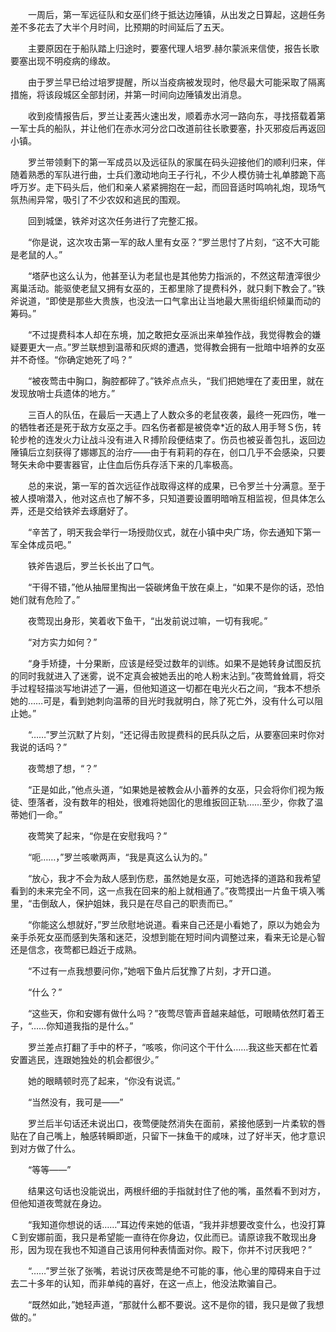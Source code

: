 　　一周后，第一军远征队和女巫们终于抵达边陲镇，从出发之日算起，这趟任务差不多花去了大半个月时间，比预期的时间延后了五天。

　　主要原因在于船队踏上归途时，要塞代理人培罗.赫尔蒙派来信使，报告长歌要塞出现不明疫病的缘故。

　　由于罗兰早已给过培罗提醒，所以当疫病被发现时，他尽最大可能采取了隔离措施，将该段城区全部封闭，并第一时间向边陲镇发出消息。

　　收到疫情报告后，罗兰让麦茜火速出发，顺着赤水河一路向东，寻找搭载着第一军士兵的船队，并让他们在赤水河分岔口改道前往长歌要塞，扑灭邪疫后再返回小镇。

　　罗兰带领剩下的第一军成员以及远征队的家属在码头迎接他们的顺利归来，伴随着熟悉的军队进行曲，士兵们激动地向王子行礼，不少人模仿骑士礼单膝跪下高呼万岁。走下码头后，他们和亲人紧紧拥抱在一起，而回音适时鸣响礼炮，现场气氛热闹异常，吸引了不少农奴和逃民的围观。

　　回到城堡，铁斧对这次任务进行了完整汇报。

　　“你是说，这次攻击第一军的敌人里有女巫？”罗兰思忖了片刻，“这不大可能是老鼠的人。”

　　“塔萨也这么认为，他甚至认为老鼠也是其他势力指派的，不然这帮渣滓很少离巢活动。能驱使老鼠又拥有女巫的，王都里除了提费科外，就只剩下教会了。”铁斧说道，“即使是那些大贵族，也没法一口气拿出让当地最大黑街组织倾巢而动的筹码。”

　　“不过提费科本人却在东境，加之敢把女巫派出来单独作战，我觉得教会的嫌疑要更大一点。”罗兰联想到温蒂和灰烬的遭遇，觉得教会拥有一批暗中培养的女巫并不奇怪。“你确定她死了吗？”

　　“被夜莺击中胸口，胸腔都碎了。”铁斧点点头，“我们把她埋在了麦田里，就在发现放哨士兵遗体的地方。”

　　三百人的队伍，在最后一天遇上了人数众多的老鼠夜袭，最终一死四伤，唯一的牺牲者还是死于敌方女巫之手。四名伤者都是被侥幸*近的敌人用手弩Ｓ伤，转轮步枪的连发火力让战斗没有进入Ｒ搏阶段便结束了。伤员也被妥善包扎，返回边陲镇后立刻获得了娜娜瓦的治疗——由于有莉莉的存在，创口几乎不会感染，只要弩矢未命中要害器官，止住血后伤兵存活下来的几率极高。

　　总的来说，第一军的首次远征作战取得这样的成果，已令罗兰十分满意。至于被人摸哨潜入，他对这点也了解不多，只知道要设置明暗哨互相监视，但具体怎么弄，还是交给铁斧去琢磨好了。

　　“辛苦了，明天我会举行一场授勋仪式，就在小镇中央广场，你去通知下第一军全体成员吧。”

　　铁斧告退后，罗兰长长出了口气。

　　“干得不错，”他从抽屉里掏出一袋碳烤鱼干放在桌上，“如果不是你的话，恐怕她们就有危险了。”

　　夜莺现出身形，笑着收下鱼干，“出发前说过嘛，一切有我呢。”

　　“对方实力如何？”

　　“身手矫捷，十分果断，应该是经受过数年的训练。如果不是她转身试图反抗的同时我就进入了迷雾，说不定真会被她丢出的呛人粉末沾到。”夜莺耸耸肩，将交手过程轻描淡写地讲述了一遍，但他知道这一切都在电光火石之间，“我本不想杀她的……可是，看到她刺向温蒂的目光时我就明白，除了死亡外，没有什么可以阻止她。”

　　“……”罗兰沉默了片刻，“还记得击败提费科的民兵队之后，从要塞回来时你对我说的话吗？”

　　夜莺想了想，“？”

　　“正是如此，”他点头道，“如果她是被教会从小蓄养的女巫，只会将你们视为叛徒、堕落者，没有数年的相处，很难将她固化的思维扳回正轨……至少，你救了温蒂她们一命。”

　　夜莺笑了起来，“你是在安慰我吗？”

　　“呃……，”罗兰咳嗽两声，“我是真这么认为的。”

　　“放心，我才不会为敌人感到伤悲，虽然她是女巫，可她选择的道路和我希望看到的未来完全不同，这一点我在回来的船上就相通了。”夜莺摸出一片鱼干填入嘴里，“击倒敌人，保护姐妹，我只是在尽自己的职责而已。”

　　“你能这么想就好，”罗兰欣慰地说道。看来自己还是小看她了，原以为她会为亲手杀死女巫而感到失落和迷茫，没想到能在短时间内调整过来，看来无论是心智还是信念，夜莺都已趋近于成熟。

　　“不过有一点我想要问你，”她咽下鱼片后犹豫了片刻，才开口道。

　　“什么？”

　　“这些天，你和安娜有做什么吗？”夜莺尽管声音越来越低，可眼睛依然盯着王子，“……你知道我指的是什么。”

　　罗兰差点打翻了手中的杯子，“咳咳，你问这个干什么……我这些天都在忙着安置逃民，连跟她独处的机会都很少。”

　　她的眼睛顿时亮了起来，“你没有说谎。”

　　“当然没有，我可是——”

　　罗兰后半句话还未说出口，夜莺便陡然消失在面前，紧接他感到一片柔软的唇贴在了自己嘴上，触感转瞬即逝，只留下一抹鱼干的咸味，过了好半天，他才意识到对方做了什么。

　　“等等——”

　　结果这句话也没能说出，两根纤细的手指就封住了他的嘴，虽然看不到对方，但他知道夜莺就在身边。

　　“我知道你想说的话……”耳边传来她的低语，“我并非想要改变什么，也没打算Ｃ到安娜前面，我只是希望能一直待在你身边，仅此而已。请原谅我不敢现出身形，因为现在我也不知道自己该用何种表情面对你。殿下，你并不讨厌我吧？”

　　“……”罗兰张了张嘴，若说讨厌夜莺是绝不可能的事，他心里的障碍来自于过去二十多年的认知，而非单纯的喜好，在这一点上，他没法欺骗自己。

　　“既然如此，”她轻声道，“那就什么都不要说。这不是你的错，我只是做了我想做的。”
